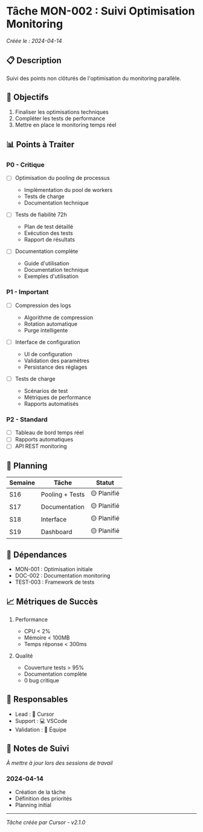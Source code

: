 # Tâche MON-002 : Suivi Optimisation Monitoring
_Créée le : 2024-04-14_

## 📋 Description

Suivi des points non clôturés de l'optimisation du monitoring parallèle.

## 🎯 Objectifs

1. Finaliser les optimisations techniques
2. Compléter les tests de performance
3. Mettre en place le monitoring temps réel

## 📊 Points à Traiter

### P0 - Critique
- [ ] Optimisation du pooling de processus
  - Implémentation du pool de workers
  - Tests de charge
  - Documentation technique

- [ ] Tests de fiabilité 72h
  - Plan de test détaillé
  - Exécution des tests
  - Rapport de résultats

- [ ] Documentation complète
  - Guide d'utilisation
  - Documentation technique
  - Exemples d'utilisation

### P1 - Important
- [ ] Compression des logs
  - Algorithme de compression
  - Rotation automatique
  - Purge intelligente

- [ ] Interface de configuration
  - UI de configuration
  - Validation des paramètres
  - Persistance des réglages

- [ ] Tests de charge
  - Scénarios de test
  - Métriques de performance
  - Rapports automatisés

### P2 - Standard
- [ ] Tableau de bord temps réel
- [ ] Rapports automatiques
- [ ] API REST monitoring

## 📅 Planning

| Semaine | Tâche | Statut |
|---------|-------|--------|
| S16 | Pooling + Tests | 🟡 Planifié |
| S17 | Documentation | 🟡 Planifié |
| S18 | Interface | 🟡 Planifié |
| S19 | Dashboard | 🟡 Planifié |

## 🔄 Dépendances

- MON-001 : Optimisation initiale
- DOC-002 : Documentation monitoring
- TEST-003 : Framework de tests

## 📈 Métriques de Succès

1. Performance
   - CPU < 2%
   - Mémoire < 100MB
   - Temps réponse < 300ms

2. Qualité
   - Couverture tests > 95%
   - Documentation complète
   - 0 bug critique

## 👥 Responsables

- Lead : 🤖 Cursor
- Support : 💻 VSCode
- Validation : 👥 Équipe

## 📝 Notes de Suivi

_À mettre à jour lors des sessions de travail_

### 2024-04-14
- Création de la tâche
- Définition des priorités
- Planning initial

---

_Tâche créée par Cursor - v2.1.0_ 